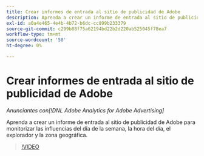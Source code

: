 ```yaml
---
title: Crear informes de entrada al sitio de publicidad de Adobe
description: Aprenda a crear un informe de entrada al sitio de publicidad de Adobe para monitorizar las influencias del día de la semana, la hora del día, el explorador y la zona geográfica.
exl-id: a0a4e465-4e4b-4b72-b6dc-cc899b233379
source-git-commit: c299b88f75a62194bd22b2d220ab525045f78ea7
workflow-type: tm+mt
source-wordcount: '58'
ht-degree: 0%

---
```


# Crear informes de entrada al sitio de publicidad de Adobe

*Anunciantes con[!DNL Adobe Analytics for Adobe Advertising]*

Aprenda a crear un informe de entrada al sitio de publicidad de Adobe para monitorizar las influencias del día de la semana, la hora del día, el explorador y la zona geográfica.

>[!VIDEO](https://video.tv.adobe.com/v/33921)
